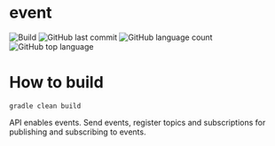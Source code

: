# event
![Build](https://github.com/trevorism/event/actions/workflows/deploy.yml/badge.svg)
![GitHub last commit](https://img.shields.io/github/last-commit/trevorism/event)
![GitHub language count](https://img.shields.io/github/languages/count/trevorism/event)
![GitHub top language](https://img.shields.io/github/languages/top/trevorism/event)

# How to build
`gradle clean build`

API enables events. Send events, register topics and subscriptions for publishing and subscribing to events. 